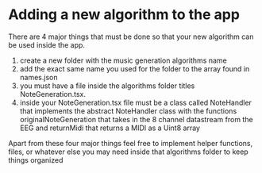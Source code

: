 # Adding a new algorithm to the app

There are 4 major things that must be done so that your new algorithm can be used inside the app.

1) create a new folder with the music generation algorithms name
2) add the exact same name you used for the folder to the array found in names.json
3) you must have a file inside the algorithms folder titles NoteGeneration.tsx.
4) inside your NoteGeneration.tsx file must be a class called NoteHandler that implements the abstract NoteHandler class with the functions originalNoteGeneration that takes in the 8 channel datastream from the EEG and returnMidi that returns a MIDI as a Uint8 array

Apart from these four major things feel free to implement helper functions, files, or whatever else you may need inside that algorithms folder to keep things organized